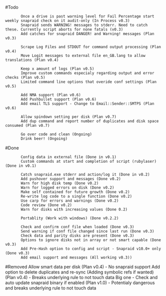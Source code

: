
#Todo

           Once a drive is past warning level for Fail Percentage start weekly snapraid check on it audit-only (In Process v0.3)
           Snapraid sends WARNING! messages to stderr. Need to catch these. Currently script aborts for none fatals (v0.3)
           Add catches for snapraid DANGER! and Warning! messages (Plan v0.3)
           
           Scrape Log Files and STDOUT for command output processing (Plan v0.4)
           Move Logit messages to external file en_GB.lang to allow translations (Plan v0.4)

           Keep x amount of logs (Plan v0.5)
           Improve custom commands especialy regarding output and error checks (Plan v0.5)
           Limited command line options that overide conf settings (Plan v0.5)

           Add NMA support (Plan v0.6)
           Add Pushbullet support (Plan v0.6)
           Add email TLS support - Change to Email::Sender::SMTPS (Plan v0.6)

           Allow spindown setting per disk (Plan v0.7)
           Add dup command and report number of duplicates and disk space consumed (Plan v0.7)
  
           Go over code and clean (Ongoing)
           Drink beer! (Ongoing)

#Done
           
           Config data in external file (Done in v0.1)
           Custom commands at start and completion of script (rubylaser) (Done in v0.1)

           Catch snapraid.exe stderr and action/log it (Done in v0.2)
           Add pushover support and messages (Done v0.2)
           Warn for high disk temp (Done v0.2)
           Warn for logged errors on disk (Done v0.2)
           Make self contained for future growth (Done v0.2)
           Re-write log code to a single function (Done v0.2)
           Use carp for errors and warnings (Done v0.2)
           Code review (Done v0.2)
           Warn for disks with increasing values (Done 0.2)

           Portablity (Work with windows) (Done v0.2.2)

           Check and confirm conf file when loaded (Done v0.3)
           Send warning if conf file changed since last run (Done v0.3)
           Check data and parity disks are present (Done v0.3)
           Options to ignore disks not in array or not smart capable (Done v0.3)
           Add Pre-Hash option to config and script - Snapraid v10.0+ only (Done v0.3)
           Add email support and messages (All working v0.3))
           
#Removed
           Allow smart data per disk (Plan v0.4) - No snapraid support
           Add option to delete duplicates and re-sync (Adding symbolic refs if wanted) (Plan v0.4) - Breaks underlying rule to not touch data
           Big one - Check and auto update snapraid binary if enabled (Plan v1.0) - Potentialy dangerous and breaks underlying rule to not touch data
